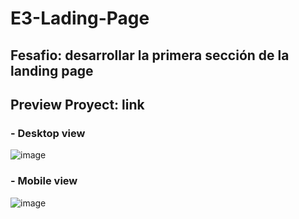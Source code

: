 # E3-Lading-Page  
## Fesafio: desarrollar la primera sección de la landing page  
## Preview Proyect: link  
### - Desktop view
![image](https://user-images.githubusercontent.com/60995996/165576586-7c16108d-b85e-4002-81af-2739e14db46b.png)
### - Mobile view  
![image](https://user-images.githubusercontent.com/60995996/165577157-36043980-64eb-4912-b9b9-f83edaf66adb.png)
